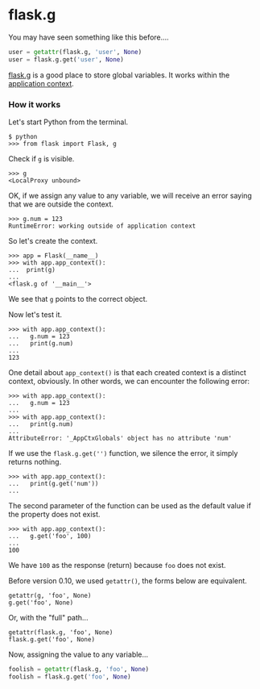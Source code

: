 # flask.g

You may have seen something like this before....

```python
user = getattr(flask.g, 'user', None)
user = flask.g.get('user', None)
```

[flask.g](http://flask.pocoo.org/docs/0.10/api/#flask.g) is a good place to
store global variables. It works within the
[application context](http://flask.pocoo.org/docs/0.10/appcontext/).


### How it works

Let's start Python from the terminal.

    $ python
    >>> from flask import Flask, g

Check if `g` is visible.

    >>> g
    <LocalProxy unbound>

OK, if we assign any value to any variable, we will receive an error 
saying that we are outside the context.

    >>> g.num = 123
    RuntimeError: working outside of application context


So let's create the context.

    >>> app = Flask(__name__)
    >>> with app.app_context():
    ...  print(g)
    ... 
    <flask.g of '__main__'>

We see that `g` points to the correct object.

Now let's test it.

    >>> with app.app_context():
    ...   g.num = 123
    ...   print(g.num)
    ... 
    123


One detail about `app_context()` is that each created context is a 
distinct context, obviously. In other words, we can encounter the 
following error:

    >>> with app.app_context():
    ...   g.num = 123
    ... 
    >>> with app.app_context():
    ...   print(g.num)
    ... 
    AttributeError: '_AppCtxGlobals' object has no attribute 'num'

If we use the `flask.g.get('')` function, we silence the error, 
it simply returns nothing.

    >>> with app.app_context():
    ...   print(g.get('num'))
    ... 


The second parameter of the function can be used as the default 
value if the property does not exist.

    >>> with app.app_context():
    ...   g.get('foo', 100)
    ... 
    100

We have `100` as the response (return) because `foo` does not exist.

Before version 0.10, we used `getattr()`, the forms below are equivalent.

    getattr(g, 'foo', None)
    g.get('foo', None)

Or, with the "full" path...

    getattr(flask.g, 'foo', None)
    flask.g.get('foo', None)

Now, assigning the value to any variable...

```python
foolish = getattr(flask.g, 'foo', None)
foolish = flask.g.get('foo', None)
```